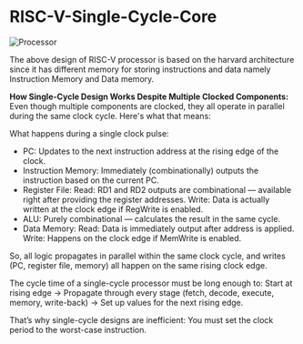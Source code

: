 # RISC-V-Single-Cycle-Core

![Processor](https://github.com/user-attachments/assets/29236283-612f-45ae-8042-68583b83bd2f)

The above design of RISC-V processor is based on the harvard architecture since it has different memory for storing instructions and data namely Instruction Memory and Data memory. 

**How Single-Cycle Design Works Despite Multiple Clocked Components:**
Even though multiple components are clocked, they all operate in parallel during the same clock cycle. Here's what that means:

What happens during a single clock pulse:
* PC: Updates to the next instruction address at the rising edge of the clock.
* Instruction Memory: Immediately (combinationally) outputs the instruction based on the current PC.
* Register File:
  Read: RD1 and RD2 outputs are combinational — available right after providing the register addresses.
  Write: Data is actually written at the clock edge if RegWrite is enabled.
* ALU: Purely combinational — calculates the result in the same cycle.
* Data Memory:
  Read: Data is immediately output after address is applied.
  Write: Happens on the clock edge if MemWrite is enabled.

So, all logic propagates in parallel within the same clock cycle, and writes (PC, register file, memory) all happen on the same rising clock edge.

The cycle time of a single-cycle processor must be long enough to:
Start at rising edge → Propagate through every stage (fetch, decode, execute, memory, write-back) → Set up values for the next rising edge.

That’s why single-cycle designs are inefficient:
You must set the clock period to the worst-case instruction.

